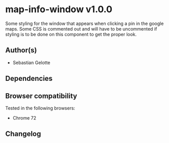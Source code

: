# map-info-window v1.0.0

Some styling for the window that appears when clicking a pin in the google maps. Some CSS is commented out and will have to be uncommented if styling is to be done on this component to get the proper look.

## Author(s)

- Sebastian Gelotte

## Dependencies


## Browser compatibility

Tested in the following browsers:

- Chrome 72


## Changelog

